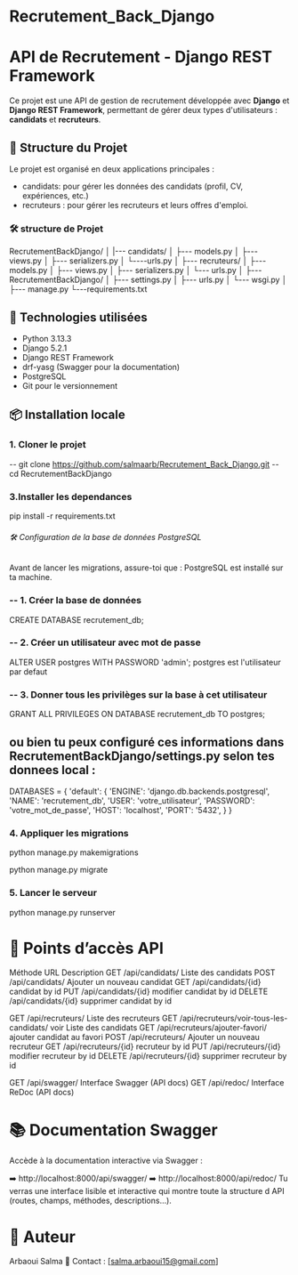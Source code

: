 # Recrutement_Back_Django
#  API de Recrutement - Django REST Framework

Ce projet est une API de gestion de recrutement développée avec **Django** et **Django REST Framework**, permettant de gérer deux types d'utilisateurs : **candidats** et **recruteurs**.

## 📁 Structure du Projet

Le projet est organisé en deux applications principales :

- candidats: pour gérer les données des candidats (profil, CV, expériences, etc.)
- recruteurs : pour gérer les recruteurs et leurs offres d'emploi.
### 🛠 structure de Projet

RecrutementBackDjango/
│
|--- candidats/
│   ├--- models.py
│   ├--- views.py
│   ├--- serializers.py
│   └----urls.py
│
├--- recruteurs/
│   ├--- models.py
│   ├--- views.py
│   ├--- serializers.py
│   └--- urls.py
│
├---RecrutementBackDjango/
│   ├--- settings.py
│   ├--- urls.py
│   └--- wsgi.py
│
├--- manage.py
└---requirements.txt

## 🔧 Technologies utilisées

- Python 3.13.3
- Django 5.2.1
- Django REST Framework
- drf-yasg (Swagger pour la documentation)
- PostgreSQL 
- Git pour le versionnement

## 📦 Installation locale

### 1. Cloner le projet

-- git clone https://github.com/salmaarb/Recrutement_Back_Django.git
-- cd RecrutementBackDjango



### 3.Installer les dependances

pip install -r requirements.txt

###### 🛠 Configuration de la base de données PostgreSQL
Avant de lancer les migrations, assure-toi que :
PostgreSQL est installé sur ta machine.

### -- 1. Créer la base de données
CREATE DATABASE recrutement_db;

### -- 2. Créer un utilisateur avec mot de passe
ALTER USER postgres WITH PASSWORD 'admin';
postgres est l'utilisateur par defaut 
### -- 3. Donner tous les privilèges sur la base à cet utilisateur
GRANT ALL PRIVILEGES ON DATABASE recrutement_db TO postgres;

## ou bien tu peux configuré ces informations dans RecrutementBackDjango/settings.py selon tes donnees local :
DATABASES = {
    'default': {
        'ENGINE': 'django.db.backends.postgresql',
        'NAME': 'recrutement_db',
        'USER': 'votre_utilisateur',
        'PASSWORD': 'votre_mot_de_passe',
        'HOST': 'localhost',
        'PORT': '5432',
    }
}

### 4. Appliquer les migrations

python manage.py makemigrations

python manage.py migrate

### 5. Lancer le serveur

python manage.py runserver

# 📌 Points d’accès API
Méthode	URL	Description
GET	/api/candidats/	Liste des candidats
POST	/api/candidats/	Ajouter un nouveau candidat
GET	/api/candidats/{id}	candidat by id
PUT	/api/candidats/{id}	 modifier candidat by id
DELETE	/api/candidats/{id}	 supprimer candidat by id

GET	/api/recruteurs/	Liste des recruteurs
GET	/api/recruteurs/voir-tous-les-candidats/	voir Liste des candidats
GET	/api/recruteurs/ajouter-favori/	ajouter candidat au favori
POST	/api/recruteurs/	Ajouter un nouveau recruteur
GET	/api/recruteurs/{id}	recruteur by id
PUT	/api/recruteurs/{id}	 modifier recruteur by id
DELETE	/api/recruteurs/{id}	 supprimer recruteur by id


GET	/api/swagger/	Interface Swagger (API docs)
GET	/api/redoc/	Interface ReDoc (API docs)

# 📚 Documentation Swagger
Accède à la documentation interactive via Swagger :

➡️ http://localhost:8000/api/swagger/
➡️ http://localhost:8000/api/redoc/ 
Tu verras une interface lisible et interactive qui montre toute la structure d API (routes, champs, méthodes, descriptions…).

# 👤 Auteur
Arbaoui Salma
📧 Contact : [salma.arbaoui15@gmail.com]

